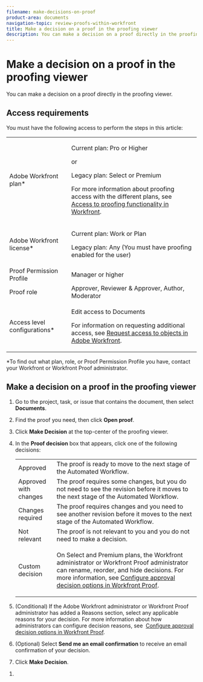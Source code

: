 ```yaml
---
filename: make-decisions-on-proof
product-area: documents
navigation-topic: review-proofs-within-workfront
title: Make a decision on a proof in the proofing viewer
description: You can make a decision on a proof directly in the proofing viewer.
---
```


# Make a decision on a proof in the proofing viewer

You can make a decision on a proof directly in the proofing viewer.

## Access requirements

You must have the following access to perform the steps in this article:

<table cellspacing="0"> 
 <col> 
 <col> 
 <tbody> 
  <tr> 
   <td role="rowheader">Adobe Workfront plan*</td> 
   <td> <p>Current plan: Pro or Higher</p> <p>or</p> <p>Legacy plan: Select or Premium</p> <p>For more information about proofing access with the different plans, see <a href="../../../../administration-and-setup/manage-workfront/configure-proofing/access-to-proofing-functionality.md" class="MCXref xref">Access to proofing functionality in Workfront</a>.</p> </td> 
  </tr> 
  <tr> 
   <td role="rowheader">Adobe Workfront license*</td> 
   <td> <p>Current plan: Work or Plan</p> <p>Legacy plan: Any (You must have proofing enabled for the user)</p> </td> 
  </tr> 
  <tr> 
   <td role="rowheader">Proof Permission Profile </td> 
   <td>Manager or higher</td> 
  </tr> 
  <tr> 
   <td role="rowheader">Proof role</td> 
   <td>Approver, Reviewer &amp; Approver, Author, Moderator</td> 
  </tr> 
  <tr> 
   <td role="rowheader">Access level configurations*</td> 
   <td> <p>Edit access to Documents</p> <p>For information on requesting additional access, see <a href="../../../../workfront-basics/grant-and-request-access-to-objects/request-access.md" class="MCXref xref">Request access to objects in Adobe Workfront</a>.</p> </td> 
  </tr> 
 </tbody> 
</table>

&#42;To find out what plan, role, or Proof Permission Profile you have, contact your Workfront or Workfront Proof administrator.

## Make a decision on a proof in the proofing viewer

1. Go to the project, task, or issue that contains the document, then select **Documents**.
1. Find the proof you need, then click **Open proof**.

1. Click **Make Decision** at the top-center of the proofing viewer.

1. In the **Proof decision** box that appears, click one of the following decisions:

   <table cellspacing="0"> 
    <col> 
    <col> 
    <tbody> 
     <tr> 
      <td role="rowheader">Approved</td> 
      <td>The proof is ready to move to the next stage of the Automated Workflow.</td> 
     </tr> 
     <tr> 
      <td role="rowheader">Approved with changes</td> 
      <td>The proof requires some changes, but you do not need to see the revision before it moves to the next stage of the Automated Workflow.</td> 
     </tr> 
     <tr> 
      <td role="rowheader">Changes required</td> 
      <td>The proof requires changes and you need to see another revision before it moves to the next stage of the Automated Workflow.</td> 
     </tr> 
     <tr> 
      <td role="rowheader">Not relevant</td> 
      <td>The proof is not relevant to you and you do not need to make a decision.</td> 
     </tr> 
     <tr> 
      <td role="rowheader">Custom decision</td> 
      <td> <p>On Select and Premium plans, the Workfront administrator or Workfront Proof administrator can rename, reorder, and hide decisions.&nbsp;For more information,&nbsp;see&nbsp;<a href="../../../../workfront-proof/wp-acct-admin/account-settings/configure-approval-decision-in-wp.md" class="MCXref xref">Configure approval decision options in Workfront Proof</a>.</p> </td> 
     </tr> 
    </tbody> 
   </table>

1. (Conditional) If the Adobe Workfront administrator or Workfront Proof administrator has added a Reasons section, select any applicable reasons for your decision. For more information about how administrators can configure decision reasons, see&nbsp; [Configure approval decision options in Workfront Proof](../../../../workfront-proof/wp-acct-admin/account-settings/configure-approval-decision-in-wp.md).
1. (Optional) Select **Send me an email confirmation**&nbsp;to receive an email confirmation of your decision.
1. Click **Make Decision**.

<!--
<h2 data-mc-conditions="QuicksilverOrClassic.Draft mode"><a name="making-a-workfront-approval-decision"></a>Make a decision when the proof is configured with an approval process</h2>
-->

<!--
<p data-mc-conditions="QuicksilverOrClassic.Draft mode">You can make decisions on a proof when it is configured with an approval process (within Workfront) and&nbsp;a user has sent you a document approval request, as described in <a href="../../../../review-and-approve-work/manage-approvals/request-document-approvals.md" class="MCXref xref">Request document approvals</a>.</p>
-->

  <!--
  <li data-mc-conditions="QuicksilverOrClassic.Draft mode"><a href="#make-a-workfront-approval-decision-in-a-proof" class="MCXref xref">Make a Workfront approval decision in a proof</a> </li>
  -->

  <!--
  <li data-mc-conditions="QuicksilverOrClassic.Draft mode"><a href="#change-your-workfront-approval-decision-in-a-proof" class="MCXref xref">Change your Workfront approval decision in a proof</a> </li>
  -->

<!--
<h3 data-mc-conditions="QuicksilverOrClassic.Draft mode" id="make-a-workfront-approval-decision-in-a-proof"><a name="making-a-workfront-approval-decision-in-a-proof"></a>Make a Workfront approval decision in a proof</h3>
-->

1. 

   <!--
   <p data-mc-conditions="QuicksilverOrClassic.Draft mode">Open the proof of the document that you want to make a decision on.</p>
   -->

   <!--
   <li value="2" data-mc-conditions="QuicksilverOrClassic.Draft mode">In the proofing viewer, select whether you want to <strong>Approve</strong>, require <strong>Changes</strong>, or <strong>Reject</strong> the approval request.</li>
   -->

<!--
<h3 data-mc-conditions="QuicksilverOrClassic.Draft mode" id="change-your-workfront-approval-decision-in-a-proof"><a name="changing-your-workfront-approval-decision-in-a-proof"></a>Change your Workfront approval decision in a proof</h3>
-->

<!--
<ol data-mc-conditions="QuicksilverOrClassic.Draft mode">
<li value="1">Open the proof of the document where you want to change your Workfront approval decision.</li>
<li value="2"> <p>At the top-center of the proofing viewer, click the decision you made previously.</p> </li>
<li value="3">In the <strong>Proof decision</strong> box that appears, select whether you want to <strong>Approve</strong>, require <strong>Changes</strong>, or <strong>Reject</strong> the approval request.</li>
</ol>
-->

